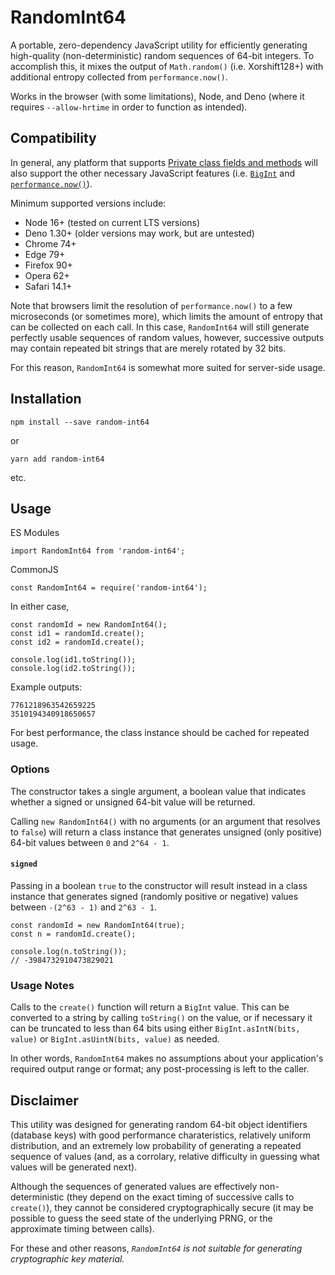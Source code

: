 # RandomInt64

A portable, zero-dependency JavaScript utility for efficiently generating
high-quality (non-deterministic) random sequences of 64-bit integers. To
accomplish this, it mixes the output of `Math.random()` (i.e. Xorshift128+)
with additional entropy collected from `performance.now()`.

Works in the browser (with some limitations), Node, and Deno (where it
requires `--allow-hrtime` in order to function as intended).

## Compatibility

In general, any platform that supports
[Private class fields and methods](https://developer.mozilla.org/en-US/docs/Web/JavaScript/Reference/Classes/Private_class_fields)
will also support the other necessary JavaScript features (i.e.
[`BigInt`](https://developer.mozilla.org/en-US/docs/Web/JavaScript/Reference/Global_Objects/BigInt)
and [`performance.now()`](https://developer.mozilla.org/en-US/docs/Web/API/Performance/now)).

Minimum supported versions include:

- Node 16+ (tested on current LTS versions)
- Deno 1.30+ (older versions may work, but are untested)
- Chrome 74+
- Edge 79+
- Firefox 90+
- Opera 62+
- Safari 14.1+

Note that browsers limit the resolution of `performance.now()` to a few
microseconds (or sometimes more), which limits the amount of entropy that can
be collected on each call. In this case, `RandomInt64` will still generate
perfectly usable sequences of random values, however, successive outputs may
contain repeated bit strings that are merely rotated by 32 bits.

For this reason, `RandomInt64` is somewhat more suited for server-side usage.

## Installation

```
npm install --save random-int64
```

or

```
yarn add random-int64
```

etc.

## Usage

ES Modules

```
import RandomInt64 from 'random-int64';
```

CommonJS

```
const RandomInt64 = require('random-int64');
```

In either case,

```
const randomId = new RandomInt64();
const id1 = randomId.create();
const id2 = randomId.create();

console.log(id1.toString());
console.log(id2.toString());
```

Example outputs:

```
7761218963542659225
3510194340918650657
```

For best performance, the class instance should be cached for repeated usage.

### Options

The constructor takes a single argument, a boolean value that indicates whether
a signed or unsigned 64-bit value will be returned.

Calling `new RandomInt64()` with no arguments (or an argument that resolves to
`false`) will return a class instance that generates unsigned (only positive)
64-bit values between `0` and `2^64 - 1`.

#### `signed`

Passing in a boolean `true` to the constructor will result instead in a class
instance that generates signed (randomly positive or negative) values between
`-(2^63 - 1)` and `2^63 - 1`.

```
const randomId = new RandomInt64(true);
const n = randomId.create();

console.log(n.toString());
// -3984732910473829021
```

### Usage Notes

Calls to the `create()` function will return a `BigInt` value. This can be
converted to a string by calling `toString()` on the value, or if necessary it
can be truncated to less than 64 bits using either `BigInt.asIntN(bits, value)`
or `BigInt.asUintN(bits, value)` as needed.

In other words, `RandomInt64` makes no assumptions about your application's
required output range or format; any post-processing is left to the caller.

## Disclaimer

This utility was designed for generating random 64-bit object identifiers
(database keys) with good performance charateristics, relatively uniform
distribution, and an extremely low probability of generating a repeated
sequence of values (and, as a corrolary, relative difficulty in guessing
what values will be generated next).

Although the sequences of generated values are effectively non-deterministic
(they depend on the exact timing of successive calls to `create()`), they
cannot be considered cryptographically secure (it may be possible to guess
the seed state of the underlying PRNG, or the approximate timing between
calls).

For these and other reasons, *`RandomInt64` is not suitable for generating
cryptographic key material.*
